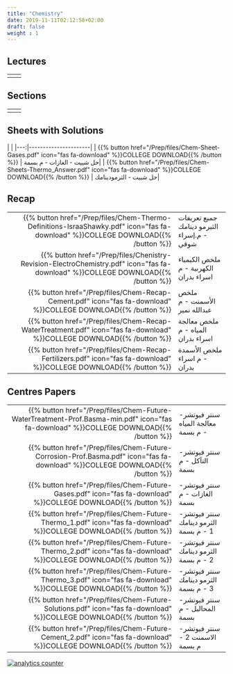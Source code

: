 ```yaml
---
title: "Chemistry"
date: 2019-11-11T02:12:58+02:00
draft: false
weight : 1
---
```



## Lectures



|  | |
|---:|----------------------|
| || 





## Sections

|  | |
|---:|----------------------|
| || 

## Sheets with Solutions

  | |
|---:|----------------------|
| {{% button href="/Prep/files/Chem-Sheet-Gases.pdf" icon="fas fa-download" %}}COLLEGE DOWNLOAD{{% /button %}} | حل شييت - الغازات - م بسمة|
| {{% button href="/Prep/files/Chem-Sheets-Thermo_Answer.pdf" icon="fas fa-download" %}}COLLEGE DOWNLOAD{{% /button %}} | حل شييت - الثرمودينامك|

## Recap

|  | |
|---:|----------------------|
| {{% button href="/Prep/files/Chem-Thermo-Definitions-IsraaShawky.pdf" icon="fas fa-download" %}}COLLEGE DOWNLOAD{{% /button %}} | جميع تعريفات الثيرمو دينامك - م.إسراء شوقي|
| {{% button href="/Prep/files/Chenistry-Revision-ElectroChemistry.pdf" icon="fas fa-download" %}}COLLEGE DOWNLOAD{{% /button %}} | ملخص الكيمياء الكهربية - م اسراء بدران|
| {{% button href="/Prep/files/Chem-Recap-Cement.pdf" icon="fas fa-download" %}}COLLEGE DOWNLOAD{{% /button %}} | ملخص الأسمنت - م عبدالله نمير|
| {{% button href="/Prep/files/Chem-Recap-WaterTreatment.pdf" icon="fas fa-download" %}}COLLEGE DOWNLOAD{{% /button %}} | ملخص معالجة المياه - م اسراء بدران|
| {{% button href="/Prep/files/Chem-Recap-Fertilizers.pdf" icon="fas fa-download" %}}COLLEGE DOWNLOAD{{% /button %}} | ملخص الأسمدة - م اسراء بدران|





## Centres Papers 

|  | |
|---:|----------------------|
| {{% button href="/Prep/files/Chem-Future-WaterTreatment-Prof.Basma-min.pdf" icon="fas fa-download" %}}COLLEGE DOWNLOAD{{% /button %}} | سنتر فيوتشر- معالجة المياه - م بسمة|
| {{% button href="/Prep/files/Chem-Future-Corrosion-Prof.Basma.pdf" icon="fas fa-download" %}}COLLEGE DOWNLOAD{{% /button %}} | سنتر فيوتشر- التآكل - م بسمة|
| {{% button href="/Prep/files/Chem-Future-Gases.pdf" icon="fas fa-download" %}}COLLEGE DOWNLOAD{{% /button %}} | سنتر فيوتشر- الغازات - م بسمة|
| {{% button href="/Prep/files/Chem-Future-Thermo_1.pdf" icon="fas fa-download" %}}COLLEGE DOWNLOAD{{% /button %}} | سنتر فيوتشر- الثرمو دينامك 1 - م بسمة|
| {{% button href="/Prep/files/Chem-Future-Thermo_2.pdf" icon="fas fa-download" %}}COLLEGE DOWNLOAD{{% /button %}} | سنتر فيوتشر- الثرمو دينامك 2 - م بسمة|
| {{% button href="/Prep/files/Chem-Future-Thermo_3.pdf" icon="fas fa-download" %}}COLLEGE DOWNLOAD{{% /button %}} | سنتر فيوتشر- الثرمو دينامك 3 - م بسمة|
| {{% button href="/Prep/files/Chem-Future-Solutions.pdf" icon="fas fa-download" %}}COLLEGE DOWNLOAD{{% /button %}} | سنتر فيوتشر- المحاليل - م بسمة|
| {{% button href="/Prep/files/Chem-Future-Cement_2.pdf" icon="fas fa-download" %}}COLLEGE DOWNLOAD{{% /button %}} | سنتر فيوتشر- الاسمنت 2  - م بسمة|

<!-- hitwebcounter Code START -->
<a href="https://www.hitwebcounter.com" target="_blank">
<img src="https://hitwebcounter.com/counter/counter.php?page=7176922&style=0001&nbdigits=5&type=page&initCount=500" title="Visits Count" Alt="analytics counter"   border="0" >
</a>                                    
                           